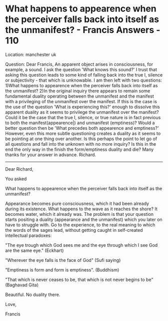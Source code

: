 # What happens to appearence when the perceiver falls back into itself as the unmanifest? - Francis Answers - 110

Location: manchester uk

Question: Dear Francis, An apparent object arises in consciousness, for example, a sound. I ask the question 'What knows this sound?' I trust that asking this question leads to some kind of falling back into the true I, silence or subjectivity - that which is unknowable. I am then left with two questions: 1)What happens to appearence when the perceiver falls back into itself as the unmanifest? 2)In the original inquiry there appears to remain some fundamental duality operating between the unmanifest and the manifest with a privileging of the unmanifest over the manifest. If this is the case is the use of the question 'What is experiencing this?' enough to dissolve this apparent duality as it seems to privilege the unmanifest over the manifest? Could it be the case that the true I, silence, or true nature is in fact previous to both the manifest(appearence|) and unmanifest (emptiness)? Would a better question then be 'What precedes both appearence and emptiness?' However, even this more subtle questioning creates a duality as it seems to be pointing at one thing over another. Is this perhaps the point to let go of all questions and fall into the unknown with no more inquiry? Is this in the end the only way in the finish the form/emptiness duality and die? Many thanks for your answer in advance. Richard.

**** 

Dear Richard,

You asked

What happens to appearence when the perceiver falls back into itself as the unmanifest?

Appearance becomes pure consciousness, which it had been already during its existence. What happens to the wave as it reaches the shore? It becomes water, which it already was. The problem is that your question starts positing a duality (appearance and the unmanifest) which you later on have to struggle with. Go to the experience, to the real meaning to which the words of the sages lead, without getting caught in self-created intellectual paradoxes:

"The eye trough which God sees me and the eye through which I see God are the same eye." (Eckhart)

"Wherever the eye falls is the face of God" (Sufi saying)

"Emptiness is form and form is emptiness". (Buddhism)

"That which is never ceases to be, that which is not never begins to be" (Baghavad Gita)

Beautiful. No duality there.

Love,

Francis

